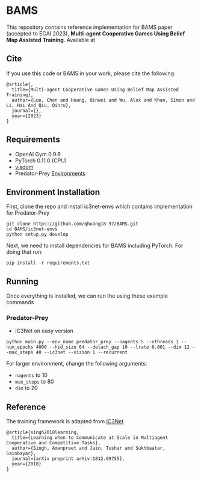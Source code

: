# BAMS

This repository contains reference implementation for BAMS paper (accepted to ECAI 2023), **Multi-agent Cooperative Games Using Belief Map Assisted Training**. Available at

## Cite

If you use this code or BAMS in your work, please cite the following:
```
@article{,
  title={Multi-agent Cooperative Games Using Belief Map Assisted Training},
  author={Luo, Chen and Huang, Qinwei and Wu, Alex and Khan, Simon and Li, Hai And Qiu, Qinru},
  journal={},
  year={2023}
}
```

## Requirements
* OpenAI Gym 0.9.6
* PyTorch 0.11.0 (CPU)
* [visdom](https://github.com/facebookresearch/visdom)
* Predator-Prey [Environments](https://github.com/apsdehal/ic3net-envs)


## Environment Installation

First, clone the repo and install ic3net-envs which contains implementation for Predator-Prey

```
git clone https://github.com/qhuang18-97/BAMS.git
cd BAMS/ic3net-envs
python setup.py develop
```


Next, we need to install dependencies for BAMS including PyTorch. For doing that run:

```
pip install -r requirements.txt
```

## Running

Once everything is installed, we can run the using these example commands


### Predator-Prey

- IC3Net on easy version

```
python main.py --env_name predator_prey --nagents 5 --nthreads 1 --num_epochs 4000 --hid_size 64 --detach_gap 10 --lrate 0.001 --dim 12 --max_steps 40 --ic3net --vision 1 --recurrent
```


For larger environment, change the following arguments:
- `nagents` to 10
- `max_steps` to 80
- `dim` to 20


## Reference

The training framework is adapted from [IC3Net](https://github.com/IC3Net/IC3Net)
```
@article{singh2018learning,
  title={Learning when to Communicate at Scale in Multiagent Cooperative and Competitive Tasks},
  author={Singh, Amanpreet and Jain, Tushar and Sukhbaatar, Sainbayar},
  journal={arXiv preprint arXiv:1812.09755},
  year={2018}
}
```
